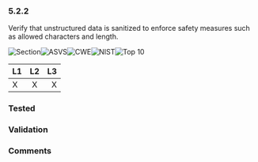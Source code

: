 ### 5.2.2 
Verify that unstructured data is sanitized to enforce safety measures such as allowed characters and length.

![Section](https://img.shields.io/badge/V5-green.svg)![ASVS](https://img.shields.io/badge/ASVS-5.2.2-blue.svg)![CWE](https://img.shields.io/badge/CWE--red.svg)![NIST](https://img.shields.io/badge/NIST--important.svg)![Top 10](https://img.shields.io/badge/--lightgray.svg)

| L1| L2| L3|
| --|:--:|-:|
| X | X | X |

### Tested

### Validation

### Comments

        